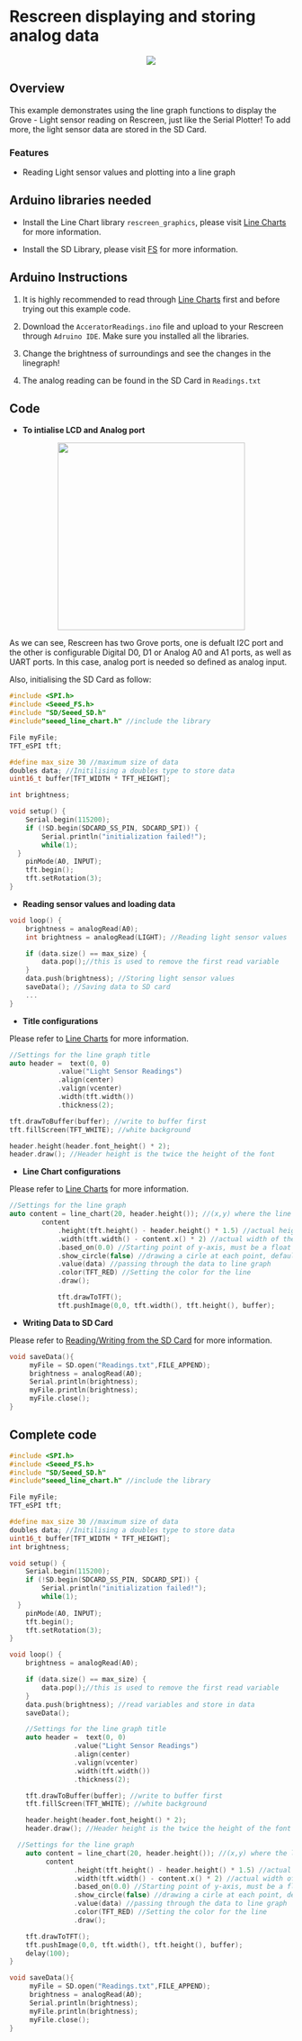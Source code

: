 # Rescreen displaying and storing analog data

<div align=center><img src="https://raw.githubusercontent.com/ansonhe97/rawimages/master/img/C0282.2019-11-28%2018_28_03.gif"/></div>

## Overview

This example demonstrates using the line graph functions to display the Grove - Light sensor reading on Rescreen, just like the Serial Plotter! To add more, the light sensor data are stored in the SD Card.

### Features

- Reading Light sensor values and plotting into a line graph

## Arduino libraries needed

- Install the Line Chart library `rescreen_graphics`, please visit [Line Charts](https://github.com/ansonhe97/GroveUIDocs/blob/master/RescreenDocs/linecharts.md) for more information.

- Install the SD Library, please visit [FS](https://github.com/ansonhe97/GroveUIDocs/tree/master/RescreenDocs/FS) for more information.

## Arduino Instructions

1. It is highly recommended to read through [Line Charts](https://github.com/ansonhe97/GroveUIDocs/blob/master/RescreenDocs/linecharts.md) first and before trying out this example code.

2. Download the `AcceratorReadings.ino` file and upload to your Rescreen through `Adruino IDE`. Make sure you installed all the libraries.

3. Change the brightness of surroundings and see the changes in the linegraph!

4. The analog reading can be found in the SD Card in `Readings.txt`

## Code

- **To intialise LCD and Analog port**

<div align=center><img width=333 src="https://raw.githubusercontent.com/ansonhe97/rawimages/master/img/Xnip2019-12-11_17-26-15.jpg"/></div>

As we can see, Rescreen has two Grove ports, one is defualt I2C port and the other is configurable Digital D0, D1 or Analog A0 and A1 ports, as well as UART ports. In this case, analog port is needed so defined as analog input.

Also, initialising the SD Card as follow:

```cpp
#include <SPI.h>
#include <Seeed_FS.h>
#include "SD/Seeed_SD.h"
#include"seeed_line_chart.h" //include the library

File myFile;
TFT_eSPI tft;

#define max_size 30 //maximum size of data
doubles data; //Initilising a doubles type to store data
uint16_t buffer[TFT_WIDTH * TFT_HEIGHT];

int brightness;

void setup() {
    Serial.begin(115200);
    if (!SD.begin(SDCARD_SS_PIN, SDCARD_SPI)) {
        Serial.println("initialization failed!");
        while(1);
  }
    pinMode(A0, INPUT);
    tft.begin();
    tft.setRotation(3);
}
```

- **Reading sensor values and loading data**

```cpp
void loop() {
    brightness = analogRead(A0);
    int brightness = analogRead(LIGHT); //Reading light sensor values

    if (data.size() == max_size) {
        data.pop();//this is used to remove the first read variable
    }
    data.push(brightness); //Storing light sensor values
    saveData(); //Saving data to SD card
    ...
}
```

- **Title configurations**

Please refer to [Line Charts](https://github.com/ansonhe97/GroveUIDocs/blob/master/RescreenDocs/linecharts.md) for more information.

```cpp
//Settings for the line graph title
auto header =  text(0, 0)
            .value("Light Sensor Readings")
            .align(center)
            .valign(vcenter)
            .width(tft.width())
            .thickness(2);

tft.drawToBuffer(buffer); //write to buffer first
tft.fillScreen(TFT_WHITE); //white background

header.height(header.font_height() * 2);
header.draw(); //Header height is the twice the height of the font
```

- **Line Chart configurations**

Please refer to [Line Charts](https://github.com/ansonhe97/GroveUIDocs/blob/master/RescreenDocs/linecharts.md) for more information.

```cpp
//Settings for the line graph
auto content = line_chart(20, header.height()); //(x,y) where the line graph begins
        content
            .height(tft.height() - header.height() * 1.5) //actual height of the line chart
            .width(tft.width() - content.x() * 2) //actual width of the line chart
            .based_on(0.0) //Starting point of y-axis, must be a float
            .show_circle(false) //drawing a cirle at each point, default is on.
            .value(data) //passing through the data to line graph
            .color(TFT_RED) //Setting the color for the line
            .draw();

            tft.drawToTFT();
            tft.pushImage(0,0, tft.width(), tft.height(), buffer);
```

- **Writing Data to SD Card**

Please refer to [Reading/Writing from the SD Card](https://github.com/ansonhe97/GroveUIDocs/blob/master/RescreenDocs/FS/ReadWrite.md) for more information.

```cpp
void saveData(){
     myFile = SD.open("Readings.txt",FILE_APPEND);
     brightness = analogRead(A0);
     Serial.println(brightness);
     myFile.println(brightness);
     myFile.close();
}
```

## Complete code

```cpp
#include <SPI.h>
#include <Seeed_FS.h>
#include "SD/Seeed_SD.h"
#include"seeed_line_chart.h" //include the library

File myFile;
TFT_eSPI tft;

#define max_size 30 //maximum size of data
doubles data; //Initilising a doubles type to store data
uint16_t buffer[TFT_WIDTH * TFT_HEIGHT];
int brightness;

void setup() {
    Serial.begin(115200);
    if (!SD.begin(SDCARD_SS_PIN, SDCARD_SPI)) {
        Serial.println("initialization failed!");
        while(1);
  }
    pinMode(A0, INPUT);
    tft.begin();
    tft.setRotation(3);
}

void loop() {
    brightness = analogRead(A0);

    if (data.size() == max_size) {
        data.pop();//this is used to remove the first read variable
    }
    data.push(brightness); //read variables and store in data
    saveData();

    //Settings for the line graph title
    auto header =  text(0, 0)
                .value("Light Sensor Readings")
                .align(center)
                .valign(vcenter)
                .width(tft.width())
                .thickness(2);

    tft.drawToBuffer(buffer); //write to buffer first
    tft.fillScreen(TFT_WHITE); //white background

    header.height(header.font_height() * 2);
    header.draw(); //Header height is the twice the height of the font

  //Settings for the line graph
    auto content = line_chart(20, header.height()); //(x,y) where the line graph begins
         content
                .height(tft.height() - header.height() * 1.5) //actual height of the line chart
                .width(tft.width() - content.x() * 2) //actual width of the line chart
                .based_on(0.0) //Starting point of y-axis, must be a float
                .show_circle(false) //drawing a cirle at each point, default is on.
                .value(data) //passing through the data to line graph
                .color(TFT_RED) //Setting the color for the line
                .draw();

    tft.drawToTFT();
    tft.pushImage(0,0, tft.width(), tft.height(), buffer);
    delay(100);
}

void saveData(){
     myFile = SD.open("Readings.txt",FILE_APPEND);
     brightness = analogRead(A0);
     Serial.println(brightness);
     myFile.println(brightness);
     myFile.close();
}
```
